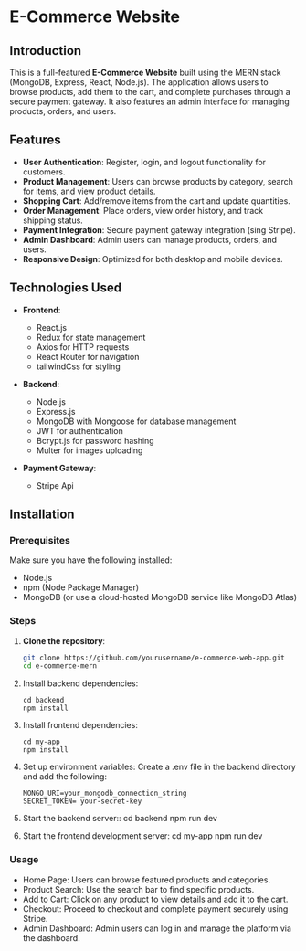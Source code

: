 # E-Commerce Website

## Introduction
This is a full-featured **E-Commerce Website** built using the MERN stack (MongoDB, Express, React, Node.js). The application allows users to browse products, add them to the cart, and complete purchases through a secure payment gateway. It also features an admin interface for managing products, orders, and users.

## Features
- **User Authentication**: Register, login, and logout functionality for customers.
- **Product Management**: Users can browse products by category, search for items, and view product details.
- **Shopping Cart**: Add/remove items from the cart and update quantities.
- **Order Management**: Place orders, view order history, and track shipping status.
- **Payment Integration**: Secure payment gateway integration (sing Stripe).
- **Admin Dashboard**: Admin users can manage products, orders, and users.
- **Responsive Design**: Optimized for both desktop and mobile devices.

## Technologies Used
- **Frontend**:
  - React.js
  - Redux for state management
  - Axios for HTTP requests
  - React Router for navigation
  - tailwindCss for styling

- **Backend**:
  - Node.js
  - Express.js
  - MongoDB with Mongoose for database management
  - JWT for authentication
  - Bcrypt.js for password hashing
  - Multer for images uploading

- **Payment Gateway**:
  - Stripe Api

## Installation

### Prerequisites
Make sure you have the following installed:
- Node.js
- npm (Node Package Manager)
- MongoDB (or use a cloud-hosted MongoDB service like MongoDB Atlas)

### Steps
1. **Clone the repository**:
   ```bash
   git clone https://github.com/yourusername/e-commerce-web-app.git
   cd e-commerce-mern

2. Install backend dependencies:
    ```bash:
    cd backend
    npm install

3. Install frontend dependencies:
    ```bash:
    cd my-app
    npm install

3. Set up environment variables: Create a .env file in the backend directory and add the following:
    ```bash:
    MONGO_URI=your_mongodb_connection_string
    SECRET_TOKEN= your-secret-key

4. Start the backend server::
    cd backend
    npm run dev

5. Start the frontend development server:
    cd my-app
    npm run dev

### Usage
- Home Page: Users can browse featured products and categories.
- Product Search: Use the search bar to find specific products.
- Add to Cart: Click on any product to view details and add it to the cart.
- Checkout: Proceed to checkout and complete payment securely using Stripe.
- Admin Dashboard: Admin users can log in and manage the platform via the dashboard.